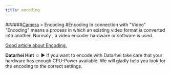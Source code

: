 ```yaml
---
title: encoding
---
```

######[Camera](../wiki/camera-technology.html) > Encoding
#Encoding
In connection with "Video" "Encoding" means a process in which an existing video format is converted into another. Normaly , a video encoder hardware or software is used.  

<a href="http://www.heywatchencoding.com/what-is-video-encoding" target="_blank">Good article about Encoding.</a>

**Datarhei Hint ☺** ► If you want to encode with Datarhei take care that your hardware has enough CPU-Power available. We will gladly help you look for the encoding to the correct settings.